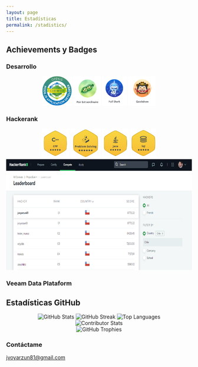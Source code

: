 ```yaml
---
layout: page
title: Estadísticas
permalink: /stadistics/
---
```

## Achievements y Badges

### Desarrollo

<div align='center'>
  <img src="/images/nodejs.jpeg" alt="Badge 1" height="80">
  <img src="/images/pairextra.png" alt="Badge 2" height="80">
  <img src="/images/pullshark.png" alt="Achievement 1" height="80">
  <img src="/images/quickdraw.png" alt="Achievement 1" height="80">
</div>

### Hackerank

<div align='center'>
  <img src="/images/Hackerrank CPP.png" alt="Badge 1" height="80">
  <img src="/images/Hackerrank Problem Resolving.png" alt="Badge 2" height="80">
  <img src="/images/Hackerrank JAVA.png" alt="Achievement 1" height="80">
  <img src="/images/Hackerrank SQL.png" alt="Achievement 1" height="80">
</div>
<div align='center'>
<img src="/images/TopChile.png" alt="Achievement 1" height="300">
</div>

### Veeam Data Plataform

## Estadísticas GitHub

<div align='center'>
  <img src="https://github-readme-stats.vercel.app/api?username=sloty00&theme=transparent&hide_border=false&include_all_commits=true&count_private=true" alt="GitHub Stats">
  <img src="https://github-readme-streak-stats.herokuapp.com/?user=sloty00&theme=transparent&hide_border=false" alt="GitHub Streak">

  <img src="https://github-readme-stats.vercel.app/api/top-langs/?username=sloty00&theme=transparent&hide_border=false&include_all_commits=false&count_private=false&layout=compact" alt="Top Languages">
</div>
  
<div align='center'>
  <img src="https://github-contributor-stats.vercel.app/api?username=sloty00&limit=5&theme=transparent&combine_all_yearly_contributions=true" alt="Contributor Stats">
</div>

<div align='center'>
  <img src="https://github-profile-trophy.vercel.app/?username=sloty00&theme=transparent&no-frame=false&no-bg=true&margin-w=4" alt="GitHub Trophies">
</div>

### Contáctame

[jvoyarzun81@gmail.com](mailto:jvoyarzun81@gmail.com)
